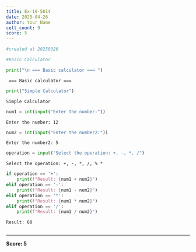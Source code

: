 ```yaml
---
title: Ex-19-5014
date: 2025-04-26
author: Your Name
cell_count: 9
score: 5
---
```


```python
#created at 20250326
```


```python
#Basic Calculator
```


```python
print("\n === Basic calculator === ")
```

    
     === Basic calculator === 



```python
print("Simple Calculator")
```

    Simple Calculator



```python
num1 = int(input("Enter the number:"))
```

    Enter the number: 12



```python
num2 = int(input("Enter the number2:"))
```

    Enter the number2: 5



```python
operation = input("Select the operation: +, -, *, /")
```

    Select the operation: +, -, *, /, % *



```python
if operation == '+':
    print(f"Result: {num1 + num2}")
elif operation == '-':
    print(f"Result: {num1 - num2}")
elif operation == '*':
    print(f"Result: {num1 * num2}")
elif operation == '/':
    print(f"Result: {num1 / num2}")
```

    Result: 60



```python

```


---
**Score: 5**